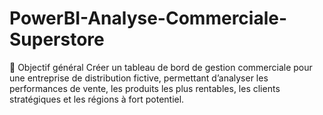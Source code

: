 # PowerBI-Analyse-Commerciale-Superstore
🎯 Objectif général Créer un tableau de bord de gestion commerciale pour une entreprise de distribution fictive, permettant d’analyser les performances de vente, les produits les plus rentables, les clients stratégiques et les régions à fort potentiel.
